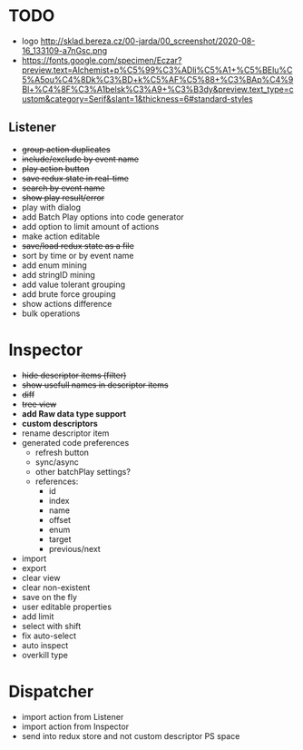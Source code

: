 # TODO
- logo http://sklad.bereza.cz/00-jarda/00_screenshot/2020-08-16_133109-a7nGsc.png
- https://fonts.google.com/specimen/Eczar?preview.text=Alchemist+p%C5%99%C3%ADli%C5%A1+%C5%BElu%C5%A5ou%C4%8Dk%C3%BD+k%C5%AF%C5%88+%C3%BAp%C4%9Bl+%C4%8F%C3%A1belsk%C3%A9+%C3%B3dy&preview.text_type=custom&category=Serif&slant=1&thickness=6#standard-styles

## Listener
- ~~group action duplicates~~
- ~~include/exclude by event name~~
- ~~play action button~~
- ~~save redux state in real-time~~
- ~~search by event name~~
- ~~show play result/error~~
- play with dialog
- add Batch Play options into code generator
- add option to limit amount of actions
- make action editable
- ~~save/load redux state as a file~~
- sort by time or by event name
- add enum mining
- add stringID mining
- add value tolerant grouping
- add brute force grouping
- show actions difference
- bulk operations

# Inspector
- ~~hide descriptor items (filter)~~
- ~~show usefull names in descriptor items~~
- ~~diff~~
- ~~tree view~~
- __add Raw data type support__
- __custom descriptors__
- rename descriptor item
- generated code preferences
	- refresh button
	- sync/async
	- other batchPlay settings?
	- references:
		- id
		- index
		- name
		- offset
		- enum
		- target
		-  previous/next
- import
- export
- clear view
- clear non-existent
- save on the fly
- user editable properties
- add limit
- select with shift
- fix auto-select
- auto inspect
- overkill type

# Dispatcher
- import action from Listener
- import action from Inspector
- send into redux store and not custom descriptor PS space